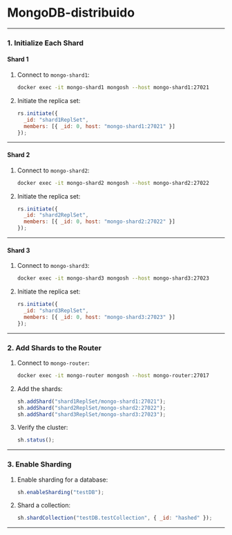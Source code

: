 # MongoDB-distribuido

---

### **1. Initialize Each Shard**

#### **Shard 1**
1. Connect to `mongo-shard1`:
   ```bash
   docker exec -it mongo-shard1 mongosh --host mongo-shard1:27021
   ```

2. Initiate the replica set:
   ```javascript
   rs.initiate({
     _id: "shard1ReplSet",
     members: [{ _id: 0, host: "mongo-shard1:27021" }]
   });
   ```

---

#### **Shard 2**
1. Connect to `mongo-shard2`:
   ```bash
   docker exec -it mongo-shard2 mongosh --host mongo-shard2:27022
   ```

2. Initiate the replica set:
   ```javascript
   rs.initiate({
     _id: "shard2ReplSet",
     members: [{ _id: 0, host: "mongo-shard2:27022" }]
   });
   ```

---

#### **Shard 3**
1. Connect to `mongo-shard3`:
   ```bash
   docker exec -it mongo-shard3 mongosh --host mongo-shard3:27023
   ```

2. Initiate the replica set:
   ```javascript
   rs.initiate({
     _id: "shard3ReplSet",
     members: [{ _id: 0, host: "mongo-shard3:27023" }]
   });
   ```

---

### **2. Add Shards to the Router**

1. Connect to `mongo-router`:
   ```bash
   docker exec -it mongo-router mongosh --host mongo-router:27017
   ```

2. Add the shards:
   ```javascript
   sh.addShard("shard1ReplSet/mongo-shard1:27021");
   sh.addShard("shard2ReplSet/mongo-shard2:27022");
   sh.addShard("shard3ReplSet/mongo-shard3:27023");
   ```

3. Verify the cluster:
   ```javascript
   sh.status();
   ```

---

### **3. Enable Sharding**

1. Enable sharding for a database:
   ```javascript
   sh.enableSharding("testDB");
   ```

2. Shard a collection:
   ```javascript
   sh.shardCollection("testDB.testCollection", { _id: "hashed" });
   ```

---


